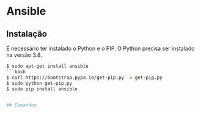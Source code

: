 # Ansible

## Instalação
É necessário ter instalado o Python e o PIP. O Python precisa ser instalado na versão 3.8.

```bash
$ sudo apt-get install ansible
```bash
$ curl https://bootstrap.pypa.io/get-pip.py -o get-pip.py
$ sudo python get-pip.py
$ sudo pip install ansible


## Comandos
